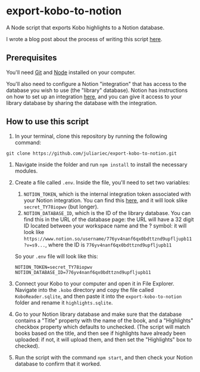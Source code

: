 # export-kobo-to-notion

A Node script that exports Kobo highlights to a Notion database.

I wrote a blog post about the process of writing this script [here](https://www.juliariec.com/blog/export-kobo-to-notion/).

## Prerequisites

You'll need [Git](https://git-scm.com/downloads) and [Node](https://nodejs.org/en/) installed on your computer.

You'll also need to configure a Notion "integration" that has access to the database you wish to use (the "library" database). Notion has instructions on how to set up an integration [here](https://developers.notion.com/docs#step-1-create-an-integration), and you can give it access to your library database by sharing the database with the integration.

## How to use this script

1. In your terminal, clone this repository by running the following command:

```
git clone https://github.com/juliariec/export-kobo-to-notion.git
```

1. Navigate inside the folder and run `npm install` to install the necessary modules.

1. Create a file called `.env`. Inside the file, you'll need to set two variables:

   1. `NOTION_TOKEN`, which is the internal integration token associated with your Notion integration. You can find this [here](https://www.notion.so/my-integrations), and it will look slike `secret_TY78iopwv` (but longer).
   2. `NOTION_DATABASE_ID`, which is the ID of the library database. You can find this in the URL of the database page: the URL will have a 32 digit ID located between your workspace name and the ? symbol: it will look like `https://www.notion.so/username/776yv4nanf6qx0bdttznd9upfljupb11?v=s9...`, where the ID is `776yv4nanf6qx0bdttznd9upfljupb11`

   So your `.env` file will look like this:

   ```
   NOTION_TOKEN=secret_TY78iopwv
   NOTION_DATABASE_ID=776yv4nanf6qx0bdttznd9upfljupb11
   ```

1. Connect your Kobo to your computer and open it in File Explorer. Navigate into the `.kobo` directory and copy the file called `KoboReader.sqlite`, and then paste it into the `export-kobo-to-notion` folder and rename it `highlights.sqlite`.

1. Go to your Notion library database and make sure that the database contains a "Title" property with the name of the book, and a "Highlights" checkbox property which defaults to unchecked. (The script will match books based on the title, and then see if highlights have already been uploaded: if not, it will upload them, and then set the "Highlights" box to checked).

1. Run the script with the command `npm start`, and then check your Notion database to confirm that it worked.
